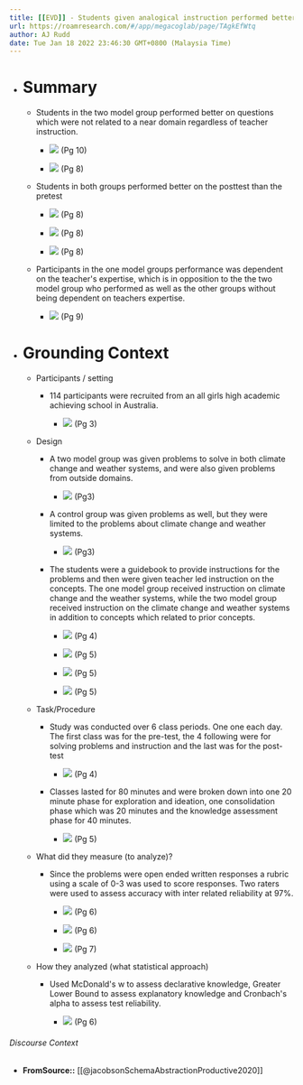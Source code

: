 ```yaml
---
title: [[EVD]] - Students given analogical instruction performed better on far domain problems than students provided expert instruction(A teacher with a P.H.D in physics). - [[@jacobsonSchemaAbstractionProductive2020]]
url: https://roamresearch.com/#/app/megacoglab/page/TAgkEfWtq
author: AJ Rudd
date: Tue Jan 18 2022 23:46:30 GMT+0800 (Malaysia Time)
---
```


- # Summary

    - Students in the two model group performed better on questions which were not related to a near domain regardless of teacher instruction.

        - ![](https://firebasestorage.googleapis.com/v0/b/firescript-577a2.appspot.com/o/imgs%2Fapp%2Fmegacoglab%2FrxcJD9p2NP.png?alt=media&token=2bbd5639-7393-4123-846e-2cfb719f9cfc) (Pg 10)

        - ![](https://firebasestorage.googleapis.com/v0/b/firescript-577a2.appspot.com/o/imgs%2Fapp%2Fmegacoglab%2FAmxk2ZA913.png?alt=media&token=db1d0e79-eae8-456a-a851-4a1b1a7e0084) (Pg 8)

    - Students in both groups performed better on the posttest than the pretest

        - ![](https://firebasestorage.googleapis.com/v0/b/firescript-577a2.appspot.com/o/imgs%2Fapp%2Fmegacoglab%2FlO1ostv0cY.png?alt=media&token=5eba40dd-28a5-471a-9972-49a340dc1f60) (Pg 8)

        - ![](https://firebasestorage.googleapis.com/v0/b/firescript-577a2.appspot.com/o/imgs%2Fapp%2Fmegacoglab%2FoFHyH6x7em.png?alt=media&token=02c32015-b962-4e78-9aff-a4e1b4368c06) (Pg 8)

        - ![](https://firebasestorage.googleapis.com/v0/b/firescript-577a2.appspot.com/o/imgs%2Fapp%2Fmegacoglab%2F4mqz1GVZ11.png?alt=media&token=6e6bba97-da9e-4add-9258-0e435187ec5d) (Pg 8)

    - Participants in the one model groups performance was dependent on the teacher's expertise, which is in opposition to the the two model group who performed as well as the other groups without being dependent on teachers expertise.

        - ![](https://firebasestorage.googleapis.com/v0/b/firescript-577a2.appspot.com/o/imgs%2Fapp%2Fmegacoglab%2F5sqcYT6VGw.png?alt=media&token=736adf67-8bac-4512-b56a-4e233d11a370) (Pg 9)
- # Grounding Context

    - Participants / setting

        - 114 participants were recruited from an all girls high academic achieving school in Australia.

            - ![](https://firebasestorage.googleapis.com/v0/b/firescript-577a2.appspot.com/o/imgs%2Fapp%2Fmegacoglab%2F9SpvcDYDcV.png?alt=media&token=3cbc160d-2d6a-4116-a6ec-a5c83c4063d9) (Pg 3)

    - Design

        - A two model group was given problems to solve in both climate change and weather systems, and were also given problems from outside domains.

            - ![](https://firebasestorage.googleapis.com/v0/b/firescript-577a2.appspot.com/o/imgs%2Fapp%2Fmegacoglab%2F9SFy03C0cI.png?alt=media&token=94594068-e570-45d8-8d3a-f7d5de5bf20b) (Pg3)

        - A control group was given problems as well, but they were limited to the problems about climate change and weather systems.

            - ![](https://firebasestorage.googleapis.com/v0/b/firescript-577a2.appspot.com/o/imgs%2Fapp%2Fmegacoglab%2Filt8HtmM99.png?alt=media&token=16b8f8c5-5121-4919-8ff0-4f54c0e3f4e4) (Pg3)

        - The students were a guidebook to provide instructions for the problems and then were given teacher led instruction on the concepts. The one model group received instruction on climate  change and the weather systems, while the two model group received instruction on the climate change and weather systems in addition to concepts which related to prior concepts.

            - ![](https://firebasestorage.googleapis.com/v0/b/firescript-577a2.appspot.com/o/imgs%2Fapp%2Fmegacoglab%2Fj7CAmnq3BC.png?alt=media&token=01b50ed7-77b2-4ca6-adea-6c0f95b3d9b4) (Pg 4)

            - ![](https://firebasestorage.googleapis.com/v0/b/firescript-577a2.appspot.com/o/imgs%2Fapp%2Fmegacoglab%2FujUtlNPc20.png?alt=media&token=881c12ac-7097-44ec-a441-3a42c82dfadd) (Pg 5)

            - ![](https://firebasestorage.googleapis.com/v0/b/firescript-577a2.appspot.com/o/imgs%2Fapp%2Fmegacoglab%2FlZ9SYe0GFz.png?alt=media&token=2212f81f-1778-45f9-bc39-35dffa70e100) (Pg 5)

            - ![](https://firebasestorage.googleapis.com/v0/b/firescript-577a2.appspot.com/o/imgs%2Fapp%2Fmegacoglab%2FooBXgV1OqE.png?alt=media&token=7036b0c0-5667-4c3e-929f-47016e5d449a) (Pg 5)

    - Task/Procedure

        - Study was conducted over 6 class periods. One one each day. The first class was for the pre-test, the 4 following were for solving problems and instruction and the last was for the post-test

            - ![](https://firebasestorage.googleapis.com/v0/b/firescript-577a2.appspot.com/o/imgs%2Fapp%2Fmegacoglab%2FcVBQ3YcdZW.png?alt=media&token=d3063489-7d46-4947-b89d-a7d9a862d9f4) (Pg 4)

        - Classes lasted for 80 minutes and were broken down into one 20 minute phase for exploration and ideation, one consolidation phase which was 20 minutes and the knowledge assessment phase for 40 minutes.

            - ![](https://firebasestorage.googleapis.com/v0/b/firescript-577a2.appspot.com/o/imgs%2Fapp%2Fmegacoglab%2Fm0vkIFcn6G.png?alt=media&token=08a5ddb4-23e5-4b88-ba80-79ced377f012) (Pg 5)

    - What did they measure (to analyze)?

        - Since the problems were open ended written responses a rubric using a scale of 0-3 was used to score responses. Two raters were used to assess accuracy with inter related reliability at 97%.

            - ![](https://firebasestorage.googleapis.com/v0/b/firescript-577a2.appspot.com/o/imgs%2Fapp%2Fmegacoglab%2F4_w25KD4Qb.png?alt=media&token=f403c4f6-9730-421d-ab02-27e6d0ddea17) (Pg 6)

            - ![](https://firebasestorage.googleapis.com/v0/b/firescript-577a2.appspot.com/o/imgs%2Fapp%2Fmegacoglab%2FnkiBsVlfdV.png?alt=media&token=b728db34-5114-4594-a36d-4f79a4b5bace) (Pg 6)

            - ![](https://firebasestorage.googleapis.com/v0/b/firescript-577a2.appspot.com/o/imgs%2Fapp%2Fmegacoglab%2F_K1SEFQByI.png?alt=media&token=e830e1dc-ec3c-4cf8-95d1-1bb9d9e070d0) (Pg 7)

    - How they analyzed (what statistical approach)

        - Used McDonald's w to assess declarative knowledge, Greater Lower Bound to assess explanatory knowledge and Cronbach's alpha to assess test reliability.

            - ![](https://firebasestorage.googleapis.com/v0/b/firescript-577a2.appspot.com/o/imgs%2Fapp%2Fmegacoglab%2Fpf3tahTdT5.png?alt=media&token=6a4fb11c-7fe3-47e9-8c51-923d4daa9c29) (Pg 6)

###### Discourse Context

- **FromSource::** [[@jacobsonSchemaAbstractionProductive2020]]
